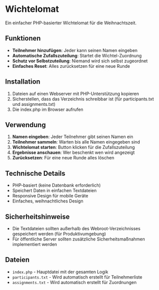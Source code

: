 # Wichtelomat

Ein einfacher PHP-basierter Wichtelomat für die Weihnachtszeit.

## Funktionen

- **Teilnehmer hinzufügen**: Jeder kann seinen Namen eingeben
- **Automatische Zufallszuteilung**: Startet die Wichtel-Zuordnung
- **Schutz vor Selbstzuteilung**: Niemand wird sich selbst zugeordnet
- **Einfaches Reset**: Alles zurücksetzen für eine neue Runde

## Installation

1. Dateien auf einen Webserver mit PHP-Unterstützung kopieren
2. Sicherstellen, dass das Verzeichnis schreibbar ist (für participants.txt und assignments.txt)
3. Die index.php im Browser aufrufen

## Verwendung

1. **Namen eingeben**: Jeder Teilnehmer gibt seinen Namen ein
2. **Teilnehmer sammeln**: Warten bis alle Namen eingegeben sind
3. **Wichtelomat starten**: Button klicken für die Zufallszuteilung
4. **Ergebnisse anschauen**: Wer beschenkt wen wird angezeigt
5. **Zurücksetzen**: Für eine neue Runde alles löschen

## Technische Details

- PHP-basiert (keine Datenbank erforderlich)
- Speichert Daten in einfachen Textdateien
- Responsive Design für mobile Geräte
- Einfaches, weihnachtliches Design

## Sicherheitshinweise

- Die Textdateien sollten außerhalb des Webroot-Verzeichnisses gespeichert werden (für Produktivumgebung)
- Für öffentliche Server sollten zusätzliche Sicherheitsmaßnahmen implementiert werden

## Dateien

- `index.php` - Hauptdatei mit der gesamten Logik
- `participants.txt` - Wird automatisch erstellt für Teilnehmerliste
- `assignments.txt` - Wird automatisch erstellt für Zuordnungen